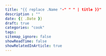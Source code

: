 ```yaml
---
title: "{{ replace .Name "-" " " | title }}"
description : ""
date: {{ .Date }}
draft: true
categories: "cook"
tags:
sitemap_ignore: false
showReadTime: false
showRelatedInArticle: true
---
```

